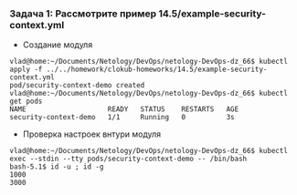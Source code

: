 ### Задача 1: Рассмотрите пример 14.5/example-security-context.yml
- Создание модуля
```
vlad@home:~/Documents/Netology/DevOps/netology-DevOps-dz_66$ kubectl apply -f ../../homework/clokub-homeworks/14.5/example-security-context.yml 
pod/security-context-demo created
vlad@home:~/Documents/Netology/DevOps/netology-DevOps-dz_66$ kubectl get pods 
NAME                    READY   STATUS    RESTARTS   AGE
security-context-demo   1/1     Running   0          3s
```

- Проверка настроек внтури модуля

```
vlad@home:~/Documents/Netology/DevOps/netology-DevOps-dz_66$ kubectl exec --stdin --tty pods/security-context-demo -- /bin/bash
bash-5.1$ id -u ; id -g
1000
3000

```